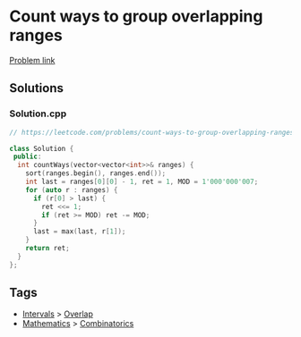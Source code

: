 # Count ways to group overlapping ranges

[Problem link](https://leetcode.com/problems/count-ways-to-group-overlapping-ranges/)

## Solutions


### Solution.cpp
```cpp
// https://leetcode.com/problems/count-ways-to-group-overlapping-ranges/

class Solution {
 public:
  int countWays(vector<vector<int>>& ranges) {
    sort(ranges.begin(), ranges.end());
    int last = ranges[0][0] - 1, ret = 1, MOD = 1'000'000'007;
    for (auto r : ranges) {
      if (r[0] > last) {
        ret <<= 1;
        if (ret >= MOD) ret -= MOD;
      }
      last = max(last, r[1]);
    }
    return ret;
  }
};
```
## Tags

* [Intervals](/README.md#Intervals) > [Overlap](/README.md#Intervals-Overlap)
* [Mathematics](/README.md#Mathematics) > [Combinatorics](/README.md#Mathematics-Combinatorics)
